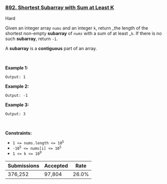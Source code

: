 ### [892. Shortest Subarray with Sum at Least K](https://leetcode.com/problems/shortest-subarray-with-sum-at-least-k/description/)

Hard

Given an integer array `` nums `` and an integer `` k ``, return _the length of the shortest non-empty __subarray__ of _`` nums ``_ with a sum of at least _`` k ``. If there is no such __subarray__, return `` -1 ``.

A __subarray__ is a __contiguous__ part of an array.

 

<strong class="example">Example 1:</strong>

```Input: nums = [1], k = 1
Output: 1
```

<strong class="example">Example 2:</strong>

```Input: nums = [1,2], k = 4
Output: -1
```

<strong class="example">Example 3:</strong>

```Input: nums = [2,-1,2], k = 3
Output: 3
```

 

__Constraints:__

*   <code>1 <= nums.length <= 10<sup>5</sup></code>
*   <code>-10<sup>5</sup> <= nums[i] <= 10<sup>5</sup></code>
*   <code>1 <= k <= 10<sup>9</sup></code>

| Submissions    | Accepted     | Rate   |
| -------------- | ------------ | ------ |
| 376,252 | 97,804 | 26.0% |